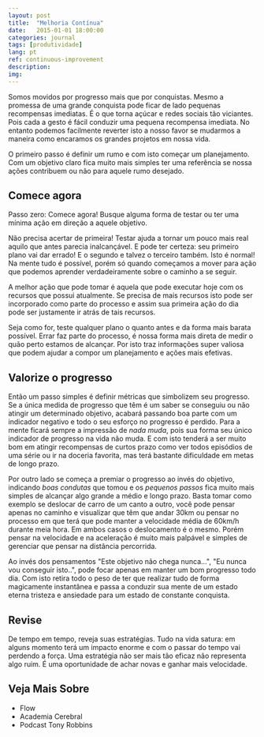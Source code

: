 ```yaml
---
layout: post
title:  "Melhoria Contínua"
date:   2015-01-01 18:00:00
categories: journal
tags: [produtividade]
lang: pt
ref: continuous-improvement
description: 
img:
---
```


Somos movidos por progresso mais que por conquistas. Mesmo a promessa de uma grande conquista pode ficar de lado pequenas recompensas imediatas. É o que torna açúcar e redes sociais tão viciantes. Pois cada a gesto é fácil conduzir uma pequena recompensa imediata. No entanto podemos facilmente reverter isto a nosso favor se mudarmos a maneira como encaramos os grandes projetos em nossa vida.

O primeiro passo é definir um rumo e com isto começar um planejamento. Com um objetivo claro fica muito mais simples ter uma referência se nossa ações contribuem ou não para aquele rumo desejado.

## Comece agora

Passo zero: Comece agora! Busque alguma forma de testar ou ter uma mínima ação em direção a aquele objetivo.

Não precisa acertar de primeira! Testar ajuda a tornar um pouco mais real aquilo que antes parecia inalcançável. E pode ter certeza: seu primeiro plano vai dar errado! E o segundo e talvez o terceiro também. Isto é normal! Na mente tudo é possível, porém só quando começamos a mover para ação que podemos aprender verdadeiramente sobre o caminho a se seguir.

A melhor ação que pode tomar é aquela que pode executar hoje com os recursos que possui atualmente. Se precisa de mais recursos isto pode ser incorporado como parte do processo e assim sua primeira ação do dia pode ser justamente ir atrás de tais recursos.

Seja como for, teste qualquer plano o quanto antes e da forma mais barata possível. Errar faz parte do processo, é nossa forma mais direta de medir o quão perto estamos de alcançar. Por isto traz informações super valiosa que podem ajudar a compor um planejamento e ações mais efetivas.

## Valorize o progresso

Então um passo simples é definir métricas que simbolizem seu progresso. Se a única medida de progresso que têm é um saber se conseguiu ou não atingir um determinado objetivo, acabará passando boa parte com um indicador negativo e todo o seu esforço no progresso é perdido. Para a mente ficará sempre a impressão de *nada muda*, pois sua forma seu único indicador de progresso na vida não muda. E com isto tenderá a ser muito bom em atingir recompensas de curtos prazo como ver todos episódios de uma série ou ir na doceria favorita, mas terá bastante dificuldade em metas de longo prazo.

Por outro lado se começa a premiar o progresso ao invés do objetivo, indicando *boas condutas* que tomou e os *pequenos passos* fica muito mais simples de alcançar algo grande a médio e longo prazo. Basta tomar como exemplo se deslocar de carro de um canto a outro, você pode pensar apenas no caminho e visualizar que têm que andar 30km ou pensar no processo em que terá que pode manter a velocidade média de 60km/h durante meia hora. Em ambos casos o deslocamento é o mesmo. Porém pensar na velocidade e na aceleração é muito mais palpável e simples de gerenciar que pensar na distância percorrida.

Ao invés dos pensamentos "Este objetivo não chega nunca...", "Eu nunca vou conseguir isto..", pode focar apenas em manter um bom progresso todo dia. Com isto retira todo o peso de ter que realizar tudo de forma magicamente instantânea e passa a conduzir sua mente de um estado eterna tristeza e ansiedade para um estado de constante conquista.

## Revise

De tempo em tempo, reveja suas estratégias. Tudo na vida satura: em alguns momento terá um impacto enorme e com o passar do tempo vai perdendo a força. Uma estratégia não ser mais tão eficaz não representa algo ruim. É uma oportunidade de achar novas e ganhar mais velocidade.

## Veja Mais Sobre

 * Flow
 * Academia Cerebral
 * Podcast Tony Robbins
